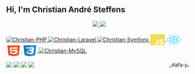 ## Hi, I'm Christian André Steffens
<div align="center">
  <a href="https://github.com/CyberAPOKA">
  <img height="180em" src="https://github-readme-stats.vercel.app/api?username=CyberAPOKA&show_icons=true&theme=dark&include_all_commits=true&count_private=true"/>
  <img height="180em" src="https://github-readme-stats.vercel.app/api/top-langs/?username=CyberAPOKA&layout=compact&langs_count=7&theme=dark"/>
</div>

<div style="display: inline_block"><br>
  <img align="center" alt="Christian-PHP" height="40" width="70"  src="https://cdn.jsdelivr.net/gh/devicons/devicon/icons/php/php-original.svg">
  <img align="center" alt="Christian-Laravel" height="30" width="40" src="https://cdn.jsdelivr.net/gh/devicons/devicon/icons/laravel/laravel-plain.svg">
  <img align="center" alt="Christian-Symfony" height="30" width="40" src="https://cdn.jsdelivr.net/gh/devicons/devicon/icons/symfony/symfony-original.svg">
  <img align="center" alt="Christian-Js" height="30" width="40" src="https://raw.githubusercontent.com/devicons/devicon/master/icons/javascript/javascript-plain.svg">
  <img align="center" alt="Christian-React" height="30" width="40" src="https://raw.githubusercontent.com/devicons/devicon/master/icons/react/react-original.svg">
  <img align="center" alt="Christian-HTML" height="30" width="40" src="https://raw.githubusercontent.com/devicons/devicon/master/icons/html5/html5-original.svg">
  <img align="center" alt="Christian-CSS" height="30" width="40" src="https://raw.githubusercontent.com/devicons/devicon/master/icons/css3/css3-original.svg">
  <img align="center" alt="Christian-MySQL" src="https://img.shields.io/badge/MySQL-00000F?style=for-the-badge&logo=mysql&logoColor=white">  
  
  
  <img align="right" alt="Rafa-pic" height="150" style="border-radius:50px;"
       src="https://user-images.githubusercontent.com/77864655/161680200-5129e9de-8883-43d5-8bb2-8dbc989aa7d9.png">
   

</div>

<div> 
  <a href="https://instagram.com/christian.heartbreak" target="_blank"><img src="https://img.shields.io/badge/-Instagram-%23E4405F?style=for-the-badge&logo=instagram&logoColor=white" target="_blank"></a>
  <a href = "mailto:oficialsteffens@hotmail.com"><img src="https://img.shields.io/badge/-Gmail-%23333?style=for-the-badge&logo=gmail&logoColor=white" target="_blank"></a>
  <a href="https://www.linkedin.com/in/christiansteffens/" target="_blank"><img src="https://img.shields.io/badge/-LinkedIn-%230077B5?style=for-the-badge&logo=linkedin&logoColor=white" target="_blank"></a> 
   <a href="https://twitter.com/ChristianHe4rt" target="_blank"><img src="https://img.shields.io/badge/Twitter-1DA1F2?style=for-the-badge&logo=twitter&logoColor=white" target="_blank"></a> 
 
</div>
